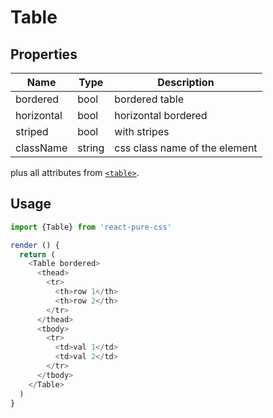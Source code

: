 # Table

## Properties

Name      | Type     | Description
--------- | -------- | -----------
bordered  | bool     | bordered table
horizontal | bool    | horizontal bordered
striped   | bool     | with stripes
className | string   | css class name of the element

plus all attributes from [`<table>`](https://developer.mozilla.org/en-US/docs/Web/HTML/Element/table).

## Usage

```js
import {Table} from 'react-pure-css'

render () {
  return (
    <Table bordered>
      <thead>
        <tr>
          <th>row 1</th>
          <th>row 2</th>
        </tr>
      </thead>
      <tbody>
        <tr>
          <td>val 1</td>
          <td>val 2</td>
        </tr>
      </tbody>
    </Table>
  )
}
```
